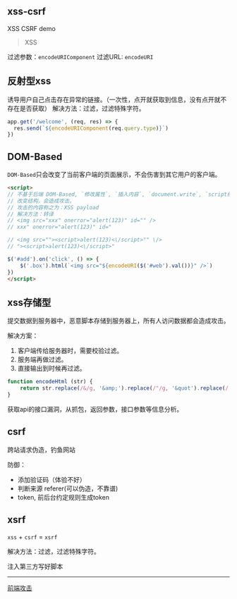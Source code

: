 ## xss-csrf
XSS CSRF demo

> XSS

过滤参数：`encodeURIComponent`
过滤URL: `encodeURI`

## 反射型xss

诱导用户自己点击存在异常的链接。（一次性，点开就获取到信息，没有点开就不存在是否获取）
解决方法：过滤，过滤特殊字符。

```typescript
app.get('/welcome', (req, res) => {
  res.send(`${encodeURIComponent(req.query.type)}`)
})
```

## DOM-Based

`DOM-Based`只会改变了当前客户端的页面展示，不会伤害到其它用户的客户端。

```html
<script>
// 不基于后端 DOM-Based, `修改属性`, `插入内容`, `document.write`, `script结构`
// 改变结构，会造成攻击。
// 攻击的内容称之为：XSS payload
// 解决方法：转译
// <img src="xxx" onerror="alert(123)" id="" />
// xxx" onerror="alert(123)" id="

// <img src=""><script>alert(123)<\/script>"" \/>
// "><script>alert(123)<\/script>"

$('#add').on('click', () => {
    $('.box').html(`<img src="${encodeURI($('#web').val())}" />`)
})
</script>
```

## xss存储型

提交数据到服务器中，恶意脚本存储到服务器上，所有人访问数据都会造成攻击。

解决方案：
1. 客户端传给服务器时，需要校验过滤。
2. 服务端再做过滤。
3. 直接输出到时候再过滤。

```javascript
function encodeHtml (str) {
    return str.replace(/&/g, '&amp;').replace(/"/g, '&quot').replace(/'/g, '&apos').replace(/</g, '&lt;').replace(/>/g, '&gt;')
}
```

获取api的接口漏洞，从抓包，返回参数，接口参数等信息分析。

## csrf

跨站请求伪造，钓鱼网站

防御：
- 添加验证码（体验不好）
- 判断来源 referer(可以伪造，不靠谱)
- token, 前后台约定规则生成token

## xsrf

`xss` + `csrf` = `xsrf`

解决方法：过滤，过滤特殊字符。

注入第三方写好脚本


-----

[前端攻击](https://segmentfault.com/a/1190000011862576#articleHeader1)

